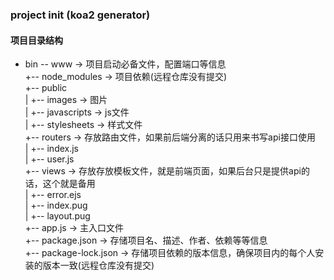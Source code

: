 ### project init (koa2 generator)

#### 项目目录结构
- bin
 -- www  ->  项目启动必备文件，配置端口等信息  
+-- node_modules  ->  项目依赖(远程仓库没有提交)  
+-- public  
|   +-- images  ->  图片  
|   +-- javascripts  ->  js文件  
|   +-- stylesheets  ->  样式文件  
+-- routers  ->  存放路由文件，如果前后端分离的话只用来书写api接口使用  
|   +-- index.js  
|   +-- user.js  
+-- views  ->  存放存放模板文件，就是前端页面，如果后台只是提供api的话，这个就是备用  
|   +-- error.ejs  
|   +-- index.pug  
|   +-- layout.pug  
+-- app.js  ->  主入口文件  
+-- package.json  ->  存储项目名、描述、作者、依赖等等信息  
+-- package-lock.json  ->  存储项目依赖的版本信息，确保项目内的每个人安装的版本一致(远程仓库没有提交)  
